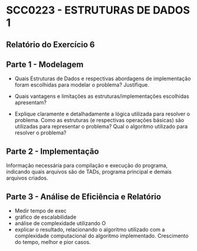 # SCC0223 - ESTRUTURAS DE DADOS 1
## Relatório do Exercício 6

## Parte 1 - Modelagem

- Quais Estruturas  de  Dados e  respectivas  abordagens  de  implementação foram escolhidas para modelar o problema? Justifique.

- Quais  vantagens  e  limitações  as  estruturas/implementações escolhidas apresentam?

- Explique  claramente e  detalhadamente a  lógica  utilizada  para  resolver  o problema. Como   as   estruturas (e respectivas   operações   básicas)   são utilizadas  para  representar  o  problema?  Qual  o  algoritmo  utilizado  para resolver o problema?

## Parte 2 - Implementação

Informação necessária para compilação e execução do programa, indicando quais arquivos são de TADs, programa principal e demais arquivos criados. 

## Parte 3 - Análise de Eficiência e Relatório

- Medir tempo de exec
- gráfico de escalabilidade
- análise de complexidade utilizando O
- explicar o resultado, relacionando o algoritmo utilizado com a complexidade computacional do algoritmo implementado. Crescimento do tempo, melhor e pior casos.